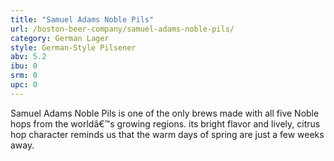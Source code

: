 ```yaml
---
title: "Samuel Adams Noble Pils"
url: /boston-beer-company/samuel-adams-noble-pils/
category: German Lager
style: German-Style Pilsener
abv: 5.2
ibu: 0
srm: 0
upc: 0
---
```

Samuel Adams Noble Pils is one of the only brews made with all five Noble hops from the worldâ€™s growing regions. its bright flavor and lively, citrus hop character reminds us that the warm days of spring are just a few weeks away.
